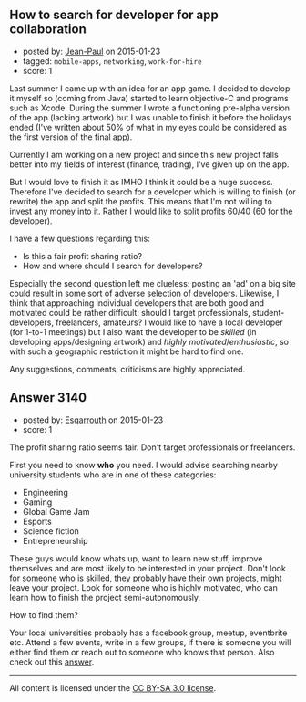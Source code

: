 ## How to search for developer for app collaboration

- posted by: [Jean-Paul](https://stackexchange.com/users/2638004/jean-paul) on 2015-01-23
- tagged: `mobile-apps`, `networking`, `work-for-hire`
- score: 1

<p>Last summer I came up with an idea for an app game. I decided to develop it myself so (coming from Java) started to learn objective-C and programs such as Xcode. During the summer I wrote a functioning pre-alpha version of the app (lacking artwork) but I was unable to finish it before the holidays ended (I've written about 50% of what in my eyes could be considered as the first version of the final app).</p>

<p>Currently I am working on a new project and since this new project falls better into my fields of interest (finance, trading), I've given up on the app.</p>

<p>But I would love to finish it as IMHO I think it could be a huge success. Therefore I've decided to search for a developer which is willing to finish (or rewrite) the app and split the profits. This means that I'm not willing to invest any money into it. Rather I would like to split profits 60/40 (60 for the developer).</p>

<p>I have a few questions regarding this:</p>

<ul>
<li>Is this a fair profit sharing ratio?</li>
<li>How and where should I search for developers?</li>
</ul>

<p>Especially the second question left me clueless: posting an 'ad' on a big site could result in some sort of adverse selection of developers. Likewise, I think that approaching individual developers that are both good and motivated could be rather difficult: should I target professionals, student-developers, freelancers, amateurs? I would like to have a local developer (for 1-to-1 meetings) but I also want the developer to be <em>skilled</em> (in developing apps/designing artwork) and <em>highly motivated</em>/<em>enthusiastic</em>, so with such a geographic restriction it might be hard to find one.</p>

<p>Any suggestions, comments, criticisms are highly appreciated.</p>



## Answer 3140

- posted by: [Esqarrouth](https://stackexchange.com/users/3055586/esqarrouth) on 2015-01-23
- score: 1

<p>The profit sharing ratio seems fair. Don't target professionals or freelancers. </p>

<p>First you need to know <strong>who</strong> you need. I would advise searching nearby university students who are in one of these categories: </p>

<ul>
<li>Engineering</li>
<li>Gaming</li>
<li>Global Game Jam</li>
<li>Esports</li>
<li>Science fiction</li>
<li>Entrepreneurship</li>
</ul>

<p>These guys would know whats up, want to learn new stuff, improve themselves and are most likely to be interested in your project. Don't look for someone who is skilled, they probably have their own projects, might leave your project. Look for someone who is highly motivated, who can learn how to finish the project semi-autonomously. </p>

<p>How to find them?</p>

<p>Your local universities probably has a facebook group, meetup, eventbrite etc. Attend a few events, write in a few groups, if there is someone you will either find them or reach out to someone who knows that person. Also check out this <a href="https://startups.stackexchange.com/questions/3034/how-to-find-communities-to-discuss-ideas-in-the-real-world/3056#3056">answer</a>.</p>




---

All content is licensed under the [CC BY-SA 3.0 license](https://creativecommons.org/licenses/by-sa/3.0/).
